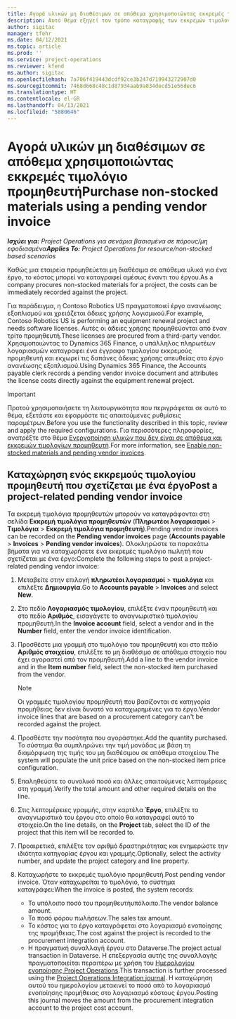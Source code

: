 ```yaml
---
title: Αγορά υλικών μη διαθέσιμων σε απόθεμα χρησιμοποιώντας εκκρεμές τιμολόγιο προμηθευτή
description: Αυτό θέμα εξηγεί τον τρόπο καταγραφής των εκκρεμών τιμολογίων προμηθευτή.
author: sigitac
manager: tfehr
ms.date: 04/12/2021
ms.topic: article
ms.prod: ''
ms.service: project-operations
ms.reviewer: kfend
ms.author: sigitac
ms.openlocfilehash: 7a706f419443dcdf92ce3b247d719943272907d0
ms.sourcegitcommit: 7468d668c48c1d87934aab9a034decd51e56dec6
ms.translationtype: HT
ms.contentlocale: el-GR
ms.lasthandoff: 04/13/2021
ms.locfileid: "5880646"
---
```

# <a name="purchase-non-stocked-materials-using-a-pending-vendor-invoice"></a><span data-ttu-id="58348-103">Αγορά υλικών μη διαθέσιμων σε απόθεμα χρησιμοποιώντας εκκρεμές τιμολόγιο προμηθευτή</span><span class="sxs-lookup"><span data-stu-id="58348-103">Purchase non-stocked materials using a pending vendor invoice</span></span>

<span data-ttu-id="58348-104">_**Ισχύει για:** Project Operations για σενάρια βασισμένα σε πόρους/μη εφοδιασμένα_</span><span class="sxs-lookup"><span data-stu-id="58348-104">_**Applies To:** Project Operations for resource/non-stocked based scenarios_</span></span>

<span data-ttu-id="58348-105">Καθώς μια εταιρεία προμηθεύεται μη διαθέσιμα σε απόθεμα υλικά για ένα έργο, το κόστος μπορεί να καταγραφεί αμέσως έναντι του έργου.</span><span class="sxs-lookup"><span data-stu-id="58348-105">As a company procures non-stocked materials for a project, the costs can be immediately recorded against the project.</span></span> 

<span data-ttu-id="58348-106">Για παράδειγμα, η Contoso Robotics US πραγματοποιεί έργο ανανέωσης εξοπλισμού και χρειάζεται άδειες χρήσης λογισμικού.</span><span class="sxs-lookup"><span data-stu-id="58348-106">For example, Contoso Robotics US is performing an equipment renewal project and needs software licenses.</span></span> <span data-ttu-id="58348-107">Αυτές οι άδειες χρήσης προμηθεύονται από έναν τρίτο προμηθευτή.</span><span class="sxs-lookup"><span data-stu-id="58348-107">These licenses are procured from a third-party vendor.</span></span>  <span data-ttu-id="58348-108">Χρησιμοποιώντας το Dynamics 365 Finance, ο υπάλληλος πληρωτέων λογαριασμών καταγραφει ένα έγγραφο τιμολογίου εκκρεμούς προμηθευτή και εκχωρεί τις δαπάνες άδειας χρήσης απευθείας στο έργο ανανέωσης εξοπλισμού.</span><span class="sxs-lookup"><span data-stu-id="58348-108">Using Dynamics 365 Finance, the Accounts payable clerk records a pending vendor invoice document and attributes the license costs directly against the equipment renewal project.</span></span> 

> [!IMPORTANT]
> <span data-ttu-id="58348-109">Προτού χρησιμοποιήσετε τη λειτουργικότητα που περιγράφεται σε αυτό το θέμα, εξετάστε και εφαρμόστε τις απαιτούμενες ρυθμίσεις παραμέτρων.</span><span class="sxs-lookup"><span data-stu-id="58348-109">Before you use the functionality described in this topic, review and apply the required configurations.</span></span> <span data-ttu-id="58348-110">Για περισσότερες πληροφορίες, ανατρέξτε στο θέμα [Ενεργοποίηση υλικών που δεν είναι σε απόθεμα και εκκρεμών τιμολογίων προμηθευτή](configure-materials-nonstocked.md).</span><span class="sxs-lookup"><span data-stu-id="58348-110">For more information, see [Enable non-stocked materials and pending vendor invoices](configure-materials-nonstocked.md).</span></span> 

## <a name="post-a-project-related-pending-vendor-invoice"></a><span data-ttu-id="58348-111">Καταχώρηση ενός εκκρεμούς τιμολογίου προμηθευτή που σχετίζεται με ένα έργο</span><span class="sxs-lookup"><span data-stu-id="58348-111">Post a project-related pending vendor invoice</span></span> 

<span data-ttu-id="58348-112">Τα εκκρεμή τιμολόγια προμηθευτών μπορούν να καταγράφονται στη σελίδα **Εκκρεμή τιμολόγια προμηθευτών** (**Πληρωτέοι λογαριασμοί** >  **Τιμολόγια** > **Εκκρεμή τιμολόγια προμηθευτή**).</span><span class="sxs-lookup"><span data-stu-id="58348-112">Pending vendor invoices can be recorded on the **Pending vendor invoices** page (**Accounts payable** > **Invoices** > **Pending vendor invoices**).</span></span> <span data-ttu-id="58348-113">Ολοκληρώστε τα παρακάτω βήματα για να καταχωρήσετε ένα εκκρεμές τιμολόγιο πωλητή που σχετίζεται με ένα έργο:</span><span class="sxs-lookup"><span data-stu-id="58348-113">Complete the following steps to post a project-related pending vendor invoice:</span></span>

1. <span data-ttu-id="58348-114">Μεταβείτε στην επιλογή **πληρωτέοι λογαριασμοί** > **τιμολόγια** και επιλέξτε **Δημιουργία**.</span><span class="sxs-lookup"><span data-stu-id="58348-114">Go to **Accounts payable** > **Invoices** and select **New**.</span></span> 
2. <span data-ttu-id="58348-115">Στο πεδίο **Λογαριασμός τιμολογίου**, επιλέξτε έναν προμηθευτή και στο πεδίο **Αριθμός**, εισαγάγετε το αναγνωριστικό τιμολογίου προμηθευτή.</span><span class="sxs-lookup"><span data-stu-id="58348-115">In the **Invoice account** field, select a vendor and in the **Number** field, enter the vendor invoice identification.</span></span>
3. <span data-ttu-id="58348-116">Προσθέστε μια γραμμή στο τιμολόγιο του προμηθευτή και στο πεδίο **Αριθμός στοιχείου**, επιλέξτε το μη διαθέσιμο σε απόθεμα στοιχείο που έχει αγοραστεί από τον προμηθευτή.</span><span class="sxs-lookup"><span data-stu-id="58348-116">Add a line to the vendor invoice and in the **Item number** field, select the non-stocked item purchased from the vendor.</span></span> 

    > [!NOTE]
    > <span data-ttu-id="58348-117">Οι γραμμές τιμολογίου προμηθευτή που βασίζονται σε κατηγορία προμήθειας δεν είναι δυνατό να καταχωρημένες για το έργο.</span><span class="sxs-lookup"><span data-stu-id="58348-117">Vendor invoice lines that are based on a procurement category can't be recorded against the project.</span></span> 
    
5. <span data-ttu-id="58348-118">Προσθέστε την ποσότητα που αγοράστηκε.</span><span class="sxs-lookup"><span data-stu-id="58348-118">Add the quantity purchased.</span></span> <span data-ttu-id="58348-119">Το σύστημα θα συμπληρώνει την τιμή μονάδας με βάση τη διαμόρφωση της τιμής του μη διαθέσιμου σε απόθεμα στοιχείου.</span><span class="sxs-lookup"><span data-stu-id="58348-119">The system will populate the unit price based on the non-stocked item price configuration.</span></span> 
6. <span data-ttu-id="58348-120">Επαληθεύστε το συνολικό ποσό και άλλες απαιτούμενες λεπτομέρειες στη γραμμή.</span><span class="sxs-lookup"><span data-stu-id="58348-120">Verify the total amount and other required details on the line.</span></span>
7. <span data-ttu-id="58348-121">Στις λεπτομέρειες γραμμής, στην καρτέλα **Έργο**, επιλέξτε το αναγνωριστικό του έργου στο οποίο θα καταγραφεί αυτό το στοιχείο.</span><span class="sxs-lookup"><span data-stu-id="58348-121">On the line details, on the **Project** tab, select the ID of the project that this item will be recorded to.</span></span>
8. <span data-ttu-id="58348-122">Προαιρετικά, επιλέξτε τον αριθμό δραστηριότητας και ενημερώστε την ιδιότητα κατηγορίας έργου και γραμμής.</span><span class="sxs-lookup"><span data-stu-id="58348-122">Optionally, select the activity number, and update the project category and line property.</span></span>
9. <span data-ttu-id="58348-123">Καταχωρήστε το εκκρεμές τιμολόγιο προμηθευτή.</span><span class="sxs-lookup"><span data-stu-id="58348-123">Post pending vendor invoice.</span></span> <span data-ttu-id="58348-124">Όταν καταχωρείται το τιμολόγιο, το σύστημα καταγράφει:</span><span class="sxs-lookup"><span data-stu-id="58348-124">When the invoice is posted, the system records:</span></span>
    
    - <span data-ttu-id="58348-125">Το υπόλοιπο ποσό του προμηθευτήυπόλοιπο.</span><span class="sxs-lookup"><span data-stu-id="58348-125">The vendor balance amount.</span></span>
    - <span data-ttu-id="58348-126">Το ποσό φόρου πωλήσεων.</span><span class="sxs-lookup"><span data-stu-id="58348-126">The sales tax amount.</span></span>
    - <span data-ttu-id="58348-127">Το κόστος για το έργο καταγράφεται στο λογαριασμό ενοποίησης της προμήθειας.</span><span class="sxs-lookup"><span data-stu-id="58348-127">The cost against the project is recorded to the procurement integration account.</span></span>
    - <span data-ttu-id="58348-128">Η πραγματική συναλλαγή έργου στο Dataverse.</span><span class="sxs-lookup"><span data-stu-id="58348-128">The project actual transaction in Dataverse.</span></span> <span data-ttu-id="58348-129">Η επεξεργασία αυτής της συναλλαγής πραγματοποιείται περαιτέρω με χρήση του [Ημερολογίου ενοποίησης Project Operations](../project-accounting/project-operations-integration-journal.md).</span><span class="sxs-lookup"><span data-stu-id="58348-129">This transaction is further processed using the [Project Operations Integration journal](../project-accounting/project-operations-integration-journal.md).</span></span> <span data-ttu-id="58348-130">Η καταχώρηση αυτού του ημερολογίου μετακινεί το ποσό από το λογαριασμό ενοποίησης προμήθειας στο λογαριασμό κόστους έργου.</span><span class="sxs-lookup"><span data-stu-id="58348-130">Posting this journal moves the amount from the procurement integration account to the project cost account.</span></span>
